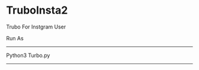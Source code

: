 # TruboInsta2
Trubo For Instgram User


Run As 
____________________

Python3 Turbo.py
____________________
